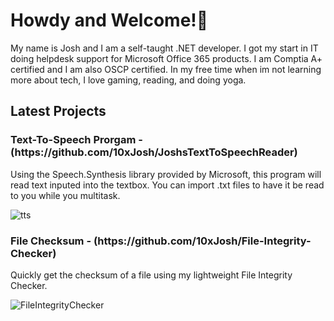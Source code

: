 <h1>Howdy and Welcome!👋</h1>

My name is Josh and I am a self-taught .NET developer. I got my start in IT doing helpdesk support for Microsoft Office 365 products. I am Comptia A+ certified and I am also OSCP certified. In my free time when im not learning more about tech, I love gaming, reading, and doing yoga.

<h2>Latest Projects</h2>

<h3>Text-To-Speech Prorgam - (https://github.com/10xJosh/JoshsTextToSpeechReader) </h3>
Using the Speech.Synthesis library provided by Microsoft, this program will read text inputed into the textbox. You can import .txt files to have it be read to you while you multitask. 

![tts](https://user-images.githubusercontent.com/55113224/212590837-774d831c-58d4-41d1-873f-6edbe37c4f27.gif)

<h3>File Checksum - (https://github.com/10xJosh/File-Integrity-Checker) </h3>
Quickly get the checksum of a file using my lightweight File Integrity Checker. 

![FileIntegrityChecker](https://user-images.githubusercontent.com/55113224/212591153-11c8761c-9623-4c7d-a743-d6583642f6af.gif)



<!--
**10xJosh/10xJosh** is a ✨ _special_ ✨ repository because its `README.md` (this file) appears on your GitHub profile.

Here are some ideas to get you started:

- 🔭 I’m currently working on ...
- 🌱 I’m currently learning ...
- 👯 I’m looking to collaborate on ...
- 🤔 I’m looking for help with ...
- 💬 Ask me about ...
- 📫 How to reach me: ...
- 😄 Pronouns: ...
- ⚡ Fun fact: ...
-->
